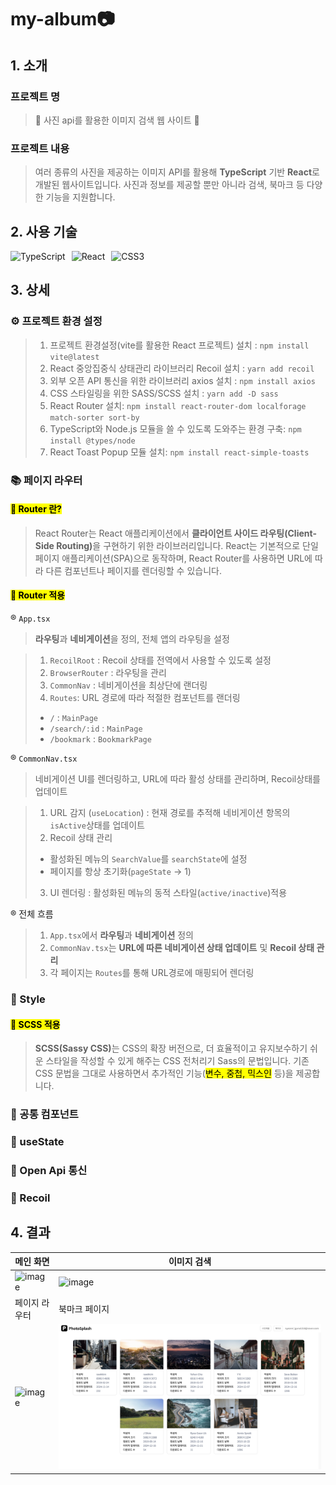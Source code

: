 # my-album📷
## 1. 소개
### 프로젝트 명 
> 🌄 사진 api를 활용한 이미지 검색 웹 사이트 🌉

### 프로젝트 내용
> 여러 종류의 사진을 제공하는 이미지 API를 활용해 **TypeScript** 기반 **React**로 개발된 웹사이트입니다. 사진과 정보를 제공할 뿐만 아니라 검색, 북마크 등 다양한 기능을 지원합니다.


## 2. 사용 기술
<div style="display: flex; gap: 10px;">
  <img src="https://camo.githubusercontent.com/e89cc7228d58884fdd9fe4388f57e5cd29d3b16472ad4c3aa75312198949e09a/68747470733a2f2f696d672e736869656c64732e696f2f62616467652f747970657363726970742d3331373843363f7374796c653d666c61742d737175617265266c6f676f3d74797065736372697074266c6f676f436f6c6f723d7768697465" alt="TypeScript">
  <img src="https://camo.githubusercontent.com/f5aaeddebfb89b74e44e33753e684f64b764729d8455bbae398911442f946ab9/68747470733a2f2f696d672e736869656c64732e696f2f62616467652f52656163742d3631444146423f7374796c653d666c61742d737175617265266c6f676f3d5265616374266c6f676f436f6c6f723d7768697465" alt="React">
  <img src="https://camo.githubusercontent.com/61a01b501f7bb79e0ed1440b120bd9a9721226f9eb3594d837567e85c1aa9518/68747470733a2f2f696d672e736869656c64732e696f2f62616467652f637373332d3135373242363f7374796c653d666c61742d737175617265266c6f676f3d63737333266c6f676f436f6c6f723d7768697465" alt="CSS3">
</div>


## 3. 상세
### ⚙️ 프로젝트 환경 설정
> 1. 프로젝트 환경설정(vite를 활용한 React 프로젝트) 설치 : `npm install vite@latest` <br />
> 2. React 중앙집중식 상태관리 라이브러리 Recoil 설치 : `yarn add recoil` <br />
> 3. 외부 오픈 API 통신을 위한 라이브러리 axios 설치 : `npm install axios` <br />
> 4. CSS 스타일링을 위한 SASS/SCSS 설치 : `yarn add -D sass` <br />
> 5. React Router 설치: `npm install react-router-dom localforage match-sorter sort-by` <br />
> 6. TypeScript와 Node.js 모듈을 쓸 수 있도록 도와주는 환경 구축: `npm install @types/node` <br />
> 7. React Toast Popup 모듈 설치: `npm install react-simple-toasts` <br />
### 📚 페이지 라우터
#### <mark>📌 Router 란?</mark>
> React Router는 React 애플리케이션에서 <b>클라이언트 사이드 라우팅(Client-Side Routing)</b>을 구현하기 위한 라이브러리입니다. React는 기본적으로 단일 페이지 애플리케이션(SPA)으로 동작하며, React Router를 사용하면 URL에 따라 다른 컴포넌트나 페이지를 렌더링할 수 있습니다.
#### <mark>📌 Router 적용</mark>
® ```App.tsx```
> <b>라우팅</b>과 <b>네비게이션</b>을 정의, 
> 전체 앱의 라우팅을 설정



> 1. ```RecoilRoot``` : Recoil 상태를 전역에서 사용할 수 있도록 설정
> 2. ```BrowserRouter``` : 라우팅을 관리
> 3. ```CommonNav``` : 네비게이션을 최상단에 랜더링
> 4. ```Routes```: URL 경로에 따라 적절한 컴포넌트를 랜더링
> - ```/``` : ```MainPage```
> - ```/search/:id``` :  ```MainPage```
> - ```/bookmark``` : ```BookmarkPage```

® ```CommonNav.tsx```
> 네비게이션 UI를 렌더링하고, URL에 따라 활성 상태를 관리하며, Recoil상태를 업데이트


> 1. URL 감지 (```useLocation```) : 현재 경로를 추적해 네비게이션 항목의 ```isActive```상태를 업데이트
> 2. Recoil 상태 관리
> - 활성화된 메뉴의 ```SearchValue```를 ```searchState```에 설정
> - 페이지를 항상 초기화(```pageState``` -> 1)
> 3. UI 렌더링 : 활성화된 메뉴의 동적 스타일(```active/inactive```)적용
>

® 전체 흐름
> 1. ```App.tsx```에서 <b>라우팅</b>과 <b>네비게이션</b> 정의
> 2. ```CommonNav.tsx```는 <b>URL에 따른 네비게이션 상태 업데이트</b> 및 <b>Recoil 상태 관리</b>
> 3. 각 페이지는 ```Routes```를 통해 URL경로에 매핑되어 렌더링
### 🧷 Style
#### <mark>📌 SCSS 적용</mark>
> <b>SCSS(Sassy CSS)</b>는 CSS의 확장 버전으로, 더 효율적이고 유지보수하기 쉬운 스타일을 작성할 수 있게 해주는 CSS 전처리기 Sass의 문법입니다. 기존 CSS 문법을 그대로 사용하면서 추가적인 기능(<mark>변수, 중첩, 믹스인</mark> 등)을 제공합니다.
### 🔖 공통 컴포넌트

### 📌 useState

### 🔗 Open Api 통신

### 📑 Recoil

## 4. 결과

| 메인 화면 | 이미지 검색 | 
|--|--|
| ![image](https://github.com/Gunayeon/React-album/blob/main/img/%EC%8A%A4%ED%81%AC%EB%A6%B0%EC%83%B7%202024-12-19%20%EC%98%A4%ED%9B%84%203.46.38.png) | ![image](https://github.com/Gunayeon/React-album/blob/main/img/%EC%8A%A4%ED%81%AC%EB%A6%B0%EC%83%B7%202024-12-19%20%EC%98%A4%ED%9B%84%203.53.23.png) |
| 페이지 라우터 | 북마크 페이지 |
| ![image](https://github.com/Gunayeon/React-album/blob/main/img/%EC%8A%A4%ED%81%AC%EB%A6%B0%EC%83%B7%202024-12-19%20%EC%98%A4%ED%9B%84%203.54.26.png) | ![image](https://github.com/Gunayeon/React-album/blob/main/img/%EC%8A%A4%ED%81%AC%EB%A6%B0%EC%83%B7%202024-12-19%20%EC%98%A4%ED%9B%84%203.54.40.png)
